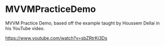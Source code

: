 # MVVMPracticeDemo
MVVM Practice Demo, based off the example taught by Houssem Dellai in his YouTube video.

https://www.youtube.com/watch?v=sbZRtrKj3Ds
